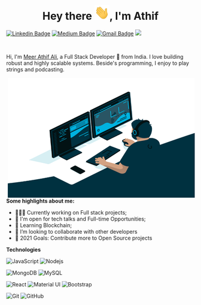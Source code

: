 <h1 align="center">Hey there <img src="Hi.gif" width="40px" />, I'm Athif</h1>


[![Linkedin Badge](https://img.shields.io/badge/-meerathifali-blue?style=flat-square&logo=Linkedin&logoColor=white&link=https://www.linkedin.com/in/meerathifali/)](www.linkedin.com/in/meer-athif-ali-a8610a151)
[![Medium Badge](https://img.shields.io/badge/-@meerathifali-black?style=flat-square&labelColor=000000&logo=Medium&link=https://medium.com/@meerathifali/)](https://medium.com/@meerathifali)
[![Gmail Badge](https://img.shields.io/badge/-mail@meerathifali.in-c14438?style=flat-square&logo=Gmail&logoColor=white&link=mailto:mail@meerathifali@gmail.com)](mailto:mail@meerathifali@gmail.com)
![](https://visitor-badge.glitch.me/badge?page_id=meerathifali.meerathifali)

<br />

Hi, I'm [Meer Athif Ali](https://meerathifali.me), a Full Stack Developer 🚀 from India. I love building robust and highly scalable systems. Beside's programming, I enjoy to play strings and podcasting.

  <img align="right" alt="GIF" src="code.gif" width="500" height="320" />
  
**Some highlights about me:**

- 👨🏽‍💻 Currently working on Full stack projects;
- 💬 I'm open for tech talks and Full-time Opportunities;
- 🌱 Learning Blockchain; 
- 👯 I’m looking to collaborate with other developers
- 🥅 2021 Goals: Contribute more to Open Source projects

**Technologies**  

![JavaScript](https://img.shields.io/badge/-JavaScript-black?style=flat-square&logo=javascript)
![Nodejs](https://img.shields.io/badge/-Nodejs-black?style=flat-square&logo=Node.js)

![MongoDB](https://img.shields.io/badge/-MongoDB-black?style=flat-square&logo=mongodb)
![MySQL](https://img.shields.io/badge/-MySQL-black?style=flat-square&logo=mysql)

![React](https://img.shields.io/badge/-React-black?style=flat-square&logo=react)
![Material UI](https://img.shields.io/badge/-Material%20UI-black?style=flat-square&logo=material-ui)
![Bootstrap](https://img.shields.io/badge/-Bootstrap-563D7C?style=flat-square&logo=bootstrap)

![Git](https://img.shields.io/badge/-Git-black?style=flat-square&logo=git)
![GitHub](https://img.shields.io/badge/-GitHub-181717?style=flat-square&logo=github)


